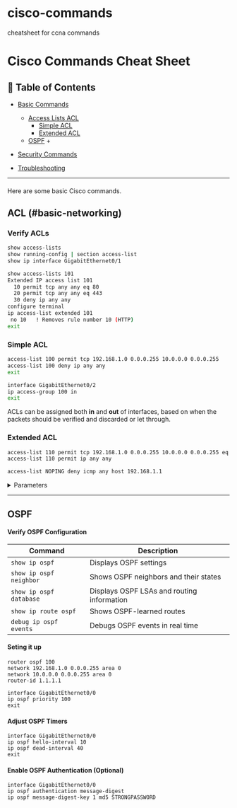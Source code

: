 # cisco-commands
cheatsheet for ccna commands


# Cisco Commands Cheat Sheet

## 📜 Table of Contents
- [Basic Commands](#basic-commands)
  * [Access Lists ACL](#routing-commands)
    + [Simple ACL](#ACL)
    + [Extended ACL](#Extended-ACL)
  * [OSPF](#OSPF)
    + 
  
- [Security Commands](#security-commands)
- [Troubleshooting](#troubleshooting)

---

#### 
Here are some basic Cisco commands.




## ACL (#basic-networking)


###  Verify ACLs
```sh
show access-lists
show running-config | section access-list
show ip interface GigabitEthernet0/1

show access-lists 101
Extended IP access list 101
  10 permit tcp any any eq 80
  20 permit tcp any any eq 443
  30 deny ip any any
configure terminal
ip access-list extended 101
 no 10   ! Removes rule number 10 (HTTP)
exit
```



 
### Simple ACL
```sh
access-list 100 permit tcp 192.168.1.0 0.0.0.255 10.0.0.0 0.0.0.255
access-list 100 deny ip any any
exit

interface GigabitEthernet0/2
ip access-group 100 in   
exit
```
ACLs can be assigned both **in** and **out** of interfaces, based on when the packets should be verified and discarded or let through.

### Extended ACL
```sh
access-list 110 permit tcp 192.168.1.0 0.0.0.255 10.0.0.0 0.0.0.255 eq 80
access-list 110 permit ip any any

access-list NOPING deny icmp any host 192.168.1.1
```
<details>
##  <summary>Parameters</summary>
 
###  ACL Rules Table

| ACL Number | Action  | Protocol | Source IP      | Destination IP  | Port  |
|-----------|--------|---------|---------------|---------------|------|
| 100       | Permit | TCP     | 192.168.1.0/24 | 10.0.0.0/24  | 80   |
| 101       | Deny   | ICMP    | Any           | 10.0.0.1      | -    |
| 102       | Permit | IP      | 192.168.2.0/24 | Any          | -    |

###  Cisco Extended ACL Structure
| Component      | Description                                            | Example Value                          |
|---------------|--------------------------------------------------------|----------------------------------------|
| `access-list` | Starts the ACL definition                              | `access-list`                          |
| `ACL Number`  | Identifies the ACL (100-199 or 2000-2699 for Extended ACLs) | `100` |
| `permit/deny` | Defines whether traffic is allowed or blocked         | `permit` / `deny`                      |
| `Protocol`    | Specifies the protocol to filter (IP, TCP, UDP, ICMP)  | `tcp`, `udp`, `icmp`, `ip`             |
| `Source IP`   | Defines the source IP or network                      | `192.168.1.0`                          |
| `Wildcard Mask (Src)` | Wildcard mask for source IP                    | `0.0.0.255` (/24 subnet)               |
| `Destination IP` | Defines the destination IP or network               | `10.0.0.0`                             |
| `Wildcard Mask (Dst)` | Wildcard mask for destination IP               | `0.0.0.255`                            |
| `Operator (Optional)` | Specifies conditions (eq, gt, lt, range)       | `eq 80` (for HTTP)                     |
| `Port (Optional)` | Specifies a port number (used with TCP/UDP)        | `eq 22` (for SSH)                      |
| `log (Optional)` | Logs matched packets to syslog                      | `log`                                  |

###  Cisco ACL Operators Table
| Operator  | Description                           | Example Usage                    |
|-----------|--------------------------------------|----------------------------------|
| `eq`      | Matches **exactly** a specific port | `access-list 100 permit tcp any any eq 80` (Allow HTTP) |
| `gt`      | Matches **greater than** a port     | `access-list 101 deny tcp any any gt 1023` (Block dynamic ports) |
| `lt`      | Matches **less than** a port        | `access-list 102 permit udp any any lt 1024` (Allow privileged ports) |
| `range`   | Matches **a range of ports**        | `access-list 103 permit tcp any any range 20 21` (Allow FTP Data & Control) |
| `host`    | Matches **a single IP address**     | `access-list 104 deny ip host 192.168.1.1 any` (Block traffic from a single IP) |
| `any`     | Matches **any IP address**          | `access-list 105 permit ip any any` (Allow all traffic) |
| `log`     | Logs the packet match to syslog     | `access-list 106 deny ip any any log` (Log all denied traffic) |
</details>






---
## OSPF 

#### Verify OSPF Configuration

| Command                 | Description                                   |
|-------------------------|-----------------------------------------------|
| `show ip ospf`         | Displays OSPF settings                        |
| `show ip ospf neighbor` | Shows OSPF neighbors and their states        |
| `show ip ospf database` | Displays OSPF LSAs and routing information   |
| `show ip route ospf`    | Shows OSPF-learned routes                    |
| `debug ip ospf events`  | Debugs OSPF events in real time              |

#### Seting it up

```
router ospf 100
network 192.168.1.0 0.0.0.255 area 0
network 10.0.0.0 0.0.0.255 area 0
router-id 1.1.1.1

interface GigabitEthernet0/0
ip ospf priority 100
exit
```

#### Adjust OSPF Timers
```
interface GigabitEthernet0/0
ip ospf hello-interval 10
ip ospf dead-interval 40
exit
```
#### Enable OSPF Authentication (Optional)
```
interface GigabitEthernet0/0
ip ospf authentication message-digest
ip ospf message-digest-key 1 md5 STRONGPASSWORD
```







